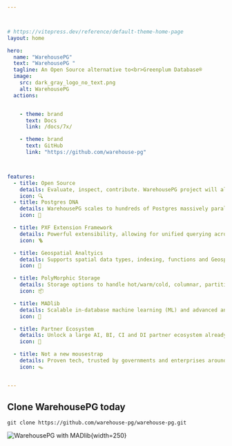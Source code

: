 ```yaml
---



# https://vitepress.dev/reference/default-theme-home-page
layout: home

hero:
  name: "WarehousePG"
  text: "WarehousePG "
  tagline: An Open Source alternative to<br>Greenplum Database®
  image:
    src: dark_gray_logo_no_text.png
    alt: WarehousePG
  actions:


    - theme: brand
      text: Docs
      link: /docs/7x/

    - theme: brand
      text: GitHub
      link: "https://github.com/warehouse-pg"



features:
  - title: Open Source
    details: Evaluate, inspect, contribute. WarehousePG project will always remain free and open source
    icon: 🔍
  - title: Postgres DNA
    details: WarehousePG scales to hundreds of Postgres massively parallel processing instances
    icon: 🧬️

  - title: PXF Extension Framework
    details: Powerful extensibility, allowing for unified querying across diverse external data sources 
    icon: 🪜

  - title: Geospatial Analtyics
    details: Supports spatial data types, indexing, functions and Geosptical querying
    icon: 🚀

  - title: PolyMorphic Storage
    details: Storage options to handle hot/warm/cold, columnar, partitioned and external data
    icon: 📦

  - title: MADlib
    details: Scalable in-database machine learning (ML) and advanced analytics
    icon: 🧲️

  - title: Partner Ecosystem
    details: Unlock a large AI, BI, CI and DI partner ecosystem already supporting Postgres
    icon: 🧰️

  - title: Not a new mousestrap
    details: Proven tech, trusted by governments and enterprises around the globe
    icon: 🪤


---
```

 
## Clone WarehousePG today





```
git clone https://github.com/warehouse-pg/warehouse-pg.git
```
![WarehousePG with MADlib](/fulllogo_transparent_small_buffer.png "WarehousePG, an open source alternative to Greenplum"){width=250}